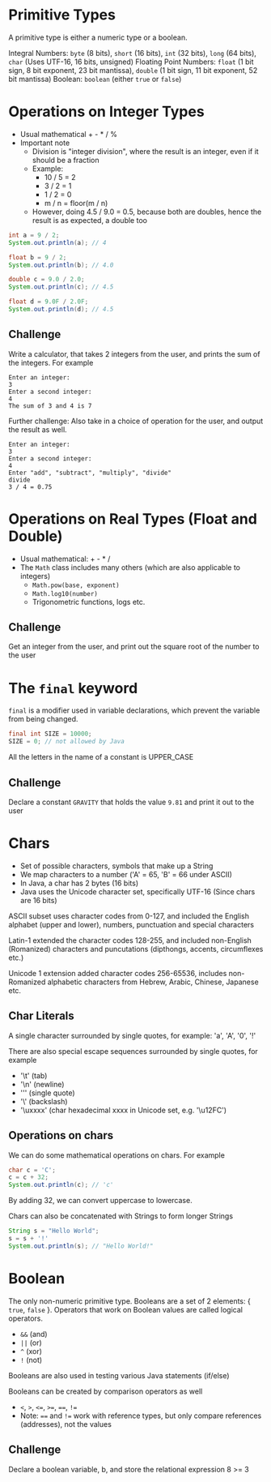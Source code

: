 # Primitive Types

A primitive type is either a numeric type or a boolean.

Integral Numbers: `byte` (8 bits), `short` (16 bits), `int` (32 bits), `long` (64 bits), `char` (Uses UTF-16, 16 bits, unsigned)
Floating Point Numbers: `float` (1 bit sign, 8 bit exponent, 23 bit mantissa), `double` (1 bit sign, 11 bit exponent, 52 bit mantissa)
Boolean: `boolean` (either `true` or `false`)

# Operations on Integer Types

- Usual mathematical + - * / %
- Important note
  - Division is "integer division", where the result is an integer, even if it should be a fraction
  - Example:
    - 10 / 5 = 2
    - 3 / 2 = 1
    - 1 / 2 = 0
    - m / n = floor(m / n)
  - However, doing 4.5 / 9.0 = 0.5, because both are doubles, hence the result is as expected, a double too

```java
int a = 9 / 2;
System.out.println(a); // 4

float b = 9 / 2;
System.out.println(b); // 4.0

double c = 9.0 / 2.0;
System.out.println(c); // 4.5

float d = 9.0F / 2.0F;
System.out.println(d); // 4.5
```

## Challenge

Write a calculator, that takes 2 integers from the user, and prints the sum of the integers. For example

```
Enter an integer:
3
Enter a second integer:
4
The sum of 3 and 4 is 7
```

Further challenge: Also take in a choice of operation for the user, and output the result as well.

```
Enter an integer:
3
Enter a second integer:
4
Enter "add", "subtract", "multiply", "divide"
divide
3 / 4 = 0.75
```

# Operations on Real Types (Float and Double)

- Usual mathematical: + - * / 
- The `Math` class includes many others (which are also applicable to integers)
  - `Math.pow(base, exponent)`
  - `Math.log10(number)`
  - Trigonometric functions, logs etc.

## Challenge

Get an integer from the user, and print out the square root of the number to the user

# The `final` keyword

`final` is a modifier used in variable declarations, which prevent the variable from being changed.

```java
final int SIZE = 10000;
SIZE = 0; // not allowed by Java
```

All the letters in the name of a constant is UPPER_CASE

## Challenge

Declare a constant `GRAVITY` that holds the value `9.81` and print it out to the user

# Chars

- Set of possible characters, symbols that make up a String
- We map characters to a number ('A' = 65, 'B' = 66 under ASCII)
- In Java, a char has 2 bytes (16 bits)
- Java uses the Unicode character set, specifically UTF-16 (Since chars are 16 bits)

ASCII subset uses character codes from 0-127, and included the English alphabet (upper and lower), numbers, punctuation and special characters

Latin-1 extended the character codes 128-255, and included non-English (Romanized) characters and puncutations (dipthongs, accents, circumflexes etc.)

Unicode 1 extension added character codes 256-65536, includes non-Romanized alphabetic characters from Hebrew, Arabic, Chinese, Japanese etc.

## Char Literals

A single character surrounded by single quotes, for example: 'a', 'A', '0', '!'

There are also special escape sequences surrounded by single quotes, for example
- '\t' (tab)
- '\n' (newline)
- '\'' (single quote)
- '\\' (backslash)
- '\uxxxx' (char hexadecimal xxxx in Unicode set, e.g. '\u12FC')

## Operations on chars

We can do some mathematical operations on chars. For example

```java
char c = 'C';
c = c + 32;
System.out.println(c); // 'c'
```

By adding 32, we can convert uppercase to lowercase.

Chars can also be concatenated with Strings to form longer Strings

```java
String s = "Hello World";
s = s + '!'
System.out.println(s); // "Hello World!"
```

# Boolean

The only non-numeric primitive type. Booleans are a set of 2 elements: { `true`, `false` }. Operators that work on Boolean values are called logical operators.

- `&&` (and)
- `||` (or)
- `^` (xor)
- `!` (not)

Booleans are also used in testing various Java statements (if/else)

Booleans can be created by comparison operators as well
- `<`, `>`, `<=`, `>=`, `==`, `!=`
- Note: `==` and `!=` work with reference types, but only compare references (addresses), not the values

## Challenge

Declare a boolean variable, b, and store the relational expression 8 >= 3 